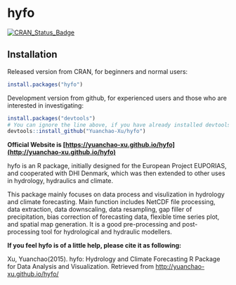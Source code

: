 # hyfo
<!-- [![Travis-CI Build Status](https://travis-ci.org/Yuanchao-Xu/hyfo.svg?branch=master)](https://travis-ci.org/Yuanchao-Xu/hyfo) -->
[![CRAN_Status_Badge](https://www.r-pkg.org/badges/version/hyfo)](https://cran.r-project.org/package=hyfo)

## Installation

Released version from CRAN, for beginners and normal users:

```R
install.packages("hyfo")
```

Development version from github, for experienced users and those who are interested in investigating:

```R
install.packages("devtools")
# You can ignore the line above, if you have already installed devtools
devtools::install_github("Yuanchao-Xu/hyfo")
```

**Official Website is [https://yuanchao-xu.github.io/hyfo](http://yuanchao-xu.github.io/hyfo)**

hyfo is an R package, initially designed for the European Project EUPORIAS, and cooperated with DHI Denmark, which was then extended to other uses in hydrology, hydraulics and climate.

This package mainly focuses on data process and visulization in hydrology and climate forecasting. Main function includes NetCDF file processing, data extraction, data downscaling, data resampling, gap filler of precipitation, bias correction of forecasting data, flexible time series plot, and spatial map generation. It is a good pre-processing and post-processing tool for hydrological and hydraulic modellers.

**If you feel hyfo is of a little help, please cite it as following:**

Xu, Yuanchao(2015). hyfo: Hydrology and Climate Forecasting R Package for Data Analysis and Visualization. Retrieved from http://yuanchao-xu.github.io/hyfo/




